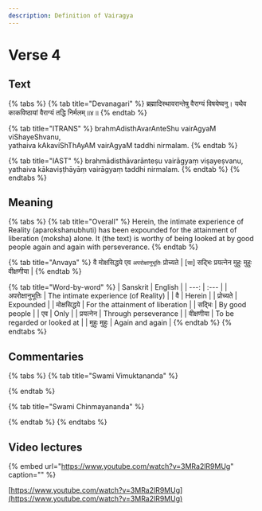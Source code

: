 ```yaml
---
description: Definition of Vairagya
---
```


# Verse 4

## Text

{% tabs %}
{% tab title="Devanagari" %}
ब्रह्मादिस्थावरान्तेषु वैराग्यं विषयेष्वनु। यथैव काकविष्ठायां वैराग्यं तद्धि निर्मलम्॥४॥
{% endtab %}

{% tab title="ITRANS" %}
brahmAdisthAvarAnteShu vairAgyaM viShayeShvanu,  
yathaiva kAkaviShThAyAM vairAgyaM taddhi nirmalam.
{% endtab %}

{% tab title="IAST" %}
brahmādisthāvarānteṣu vairāgyaṃ viṣayeṣvanu,  
yathaiva kākaviṣṭhāyāṃ vairāgyaṃ taddhi nirmalam.
{% endtab %}
{% endtabs %}

## Meaning

{% tabs %}
{% tab title="Overall" %}
Herein, the intimate experience of Reality \(aparokshanubhuti\) has been expounded for the attainment of liberation \(moksha\) alone. It \(the text\) is worthy of being looked at by good people again and again with perseverance.
{% endtab %}

{% tab title="Anvaya" %}
वै मोक्षसिद्धये एव `अपरोक्षानुभूतिः` प्रोच्यते \| \[`सा`\] सद्भिः प्रयत्नेन मुहुः मुहुः वीक्षणीया \|
{% endtab %}

{% tab title="Word-by-word" %}
| Sanskrit | English |
| ---: | :--- |
| अपरोक्षानुभूतिः | The intimate experience \(of Reality\) |
| वै | Herein |
| प्रोच्यते | Expounded |
| मोक्षसिद्धये | For the attainment of liberation |
| सद्भिः | By good people |
| एव | Only |
| प्रयत्नेन | Through perseverance |
| वीक्षणीया | To be regarded or looked at |
| मुहुः मुहुः | Again and again |
{% endtab %}
{% endtabs %}

## Commentaries

{% tabs %}
{% tab title="Swami Vimuktananda" %}

{% endtab %}

{% tab title="Swami Chinmayananda" %}

{% endtab %}
{% endtabs %}

## Video lectures

{% embed url="https://www.youtube.com/watch?v=3MRa2lR9MUg" caption="" %}

[https://www.youtube.com/watch?v=3MRa2lR9MUg](https://www.youtube.com/watch?v=3MRa2lR9MUg)

